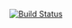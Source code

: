 [![Build Status](https://travis-ci.org/PRIM-EDV/rld-mobile.svg?branch=master)](https://travis-ci.org/PRIM-EDV/rld-mobile)
